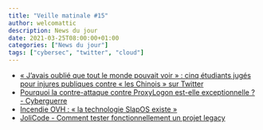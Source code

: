 ```yaml
---
title: "Veille matinale #15"
author: welcomattic
description: News du jour
date: 2021-03-25T08:00:00+01:00
categories: ["News du jour"]
tags: ["cybersec", "twitter", "cloud"]
---
```

- [« J’avais oublié que tout le monde pouvait voir » : cinq étudiants jugés pour injures publiques contre « les Chinois » sur Twitter](https://www.lemonde.fr/societe/article/2021/03/25/j-avais-oublie-que-tout-le-monde-pouvait-voir-cinq-etudiants-juges-pour-injures-publiques-contre-les-chinois-sur-twitter_6074361_3224.html)
- [Pourquoi la contre-attaque contre ProxyLogon est-elle exceptionnelle ? - Cyberguerre](https://cyberguerre.numerama.com/11301-pourquoi-la-contre-attaque-contre-proxylogon-est-elle-exceptionnelle.html#utm_medium=distibuted&utm_source=rss&utm_campaign=11301)
- [Incendie OVH : « la technologie SlapOS existe »](https://www.toolinux.com/?incendie-ovh-la-technologie-slapos-existe-rappelle-rapid-space&utm_source=feedburner&utm_medium=feed&utm_campaign=Feed%3A+toolinux+%28Toolinux+-+L%27actu+Linux+-+L%27actu+libre%29)
- [JoliCode - Comment tester fonctionnellement un projet legacy](https://jolicode.com/blog/comment-tester-fonctionnellement-un-projet-legacy)
